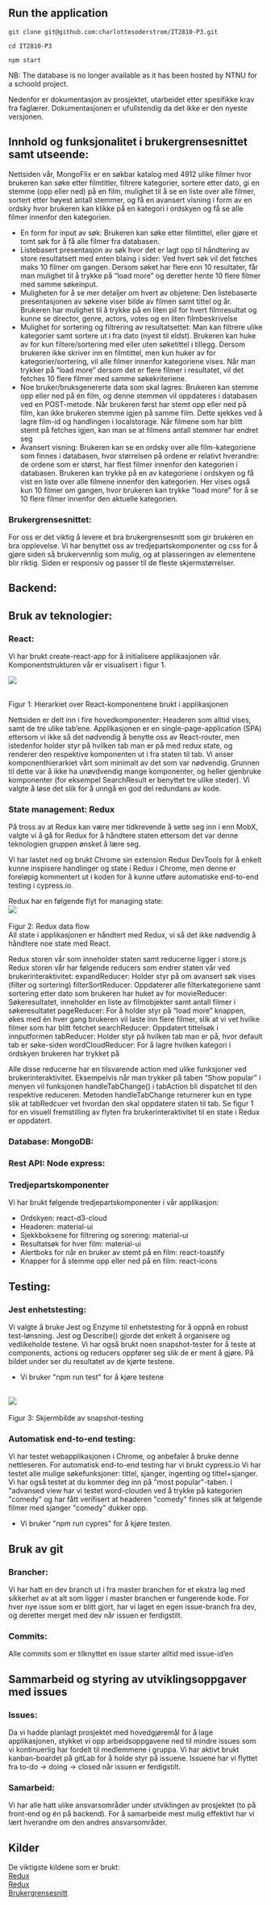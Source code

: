 ## Run the application
```
git clone git@github.com:charlottesoderstrom/IT2810-P3.git
```
```
cd IT2810-P3
```
```
npm start
```
NB: The database is no longer available as it has been hosted by NTNU for a schoold project.

Nedenfor er dokumentasjon av prosjektet, utarbeidet etter spesifikke krav fra faglærer. Dokumentasjonen er ufullstendig da det ikke er den nyeste versjonen.

## Innhold og funksjonalitet i brukergrensesnittet samt utseende:

Nettsiden vår, MongoFlix er en søkbar katalog med 4912 ulike filmer hvor brukeren kan søke etter filmtitler, filtrere kategorier, sortere etter dato, gi en stemme (opp eller ned) på en film, mulighet til å se en liste over alle filmer, sortert etter høyest antall stemmer, og få en avansert visning i form av en ordsky hvor brukeren kan klikke på en kategori i ordskyen og få se alle filmer innenfor den kategorien.

- En form for input av søk: Brukeren kan søke etter filmtittel, eller gjøre et tomt søk for å få alle filmer fra databasen. 
- Listebasert presentasjon av søk hvor det er lagt opp til håndtering av store resultatsett med enten blaing i sider: Ved hvert søk vil det fetches maks 10 filmer om gangen. Dersom søket har flere enn 10 resultater, får man mulighet til å trykke på “load more” og deretter hente 10 flere filmer med samme søkeinput. 
- Muligheten for å se mer detaljer om hvert av objetene: Den listebaserte presentasjonen av søkene viser bilde av filmen samt tittel og år. Brukeren har mulighet til å trykke på en liten pil for hvert filmresultat og kunne se director, genre, actors, votes og en liten filmbeskrivelse
- Mulighet for sortering og filtrering av resultatsettet: Man kan filtrere ulike kategorier samt sortere ut i fra dato (nyest til eldst). Brukeren kan huke av for kun filtere/sortering med eller uten søketittel i tillegg. Dersom brukeren ikke skriver inn en filmtittel, men kun huker av for kategorier/sortering, vil alle filmer innenfor kategoriene vises. Når man trykker på “load more” dersom det er flere filmer i resultatet, vil det fetches 10 flere filmer med samme søkekriteriene.
- Noe bruker/bruksgenererte data som skal lagres: Brukeren kan stemme opp eller ned på én film, og denne stemmen vil oppdateres i databasen ved en POST-metode. Når brukeren først har stemt opp eller ned på film, kan ikke brukeren stemme igjen på samme film. Dette sjekkes ved å lagre film-id og handlingen i localstorage. Når filmene som har blitt stemt på fetches igjen, kan man se at filmens antall stemmer har endret seg
- Avansert visning: Brukeren kan se en ordsky over alle film-kategoriene som finnes i databasen, hvor størrelsen på ordene er relativt hverandre: de ordene som er størst, har flest filmer innenfor den kategorien i databasen. Brukeren kan trykke på en av kategoriene i ordskyen og få vist en liste over alle filmene innenfor den kategorien. Her vises også kun 10 filmer om gangen, hvor brukeren kan trykke “load more” for å se 10 flere filmer innenfor den aktuelle kategorien.

### Brukergrensesnittet: 

For oss er det viktig å levere et bra brukergrensesnitt som gir brukeren en bra opplevelse. Vi har benyttet oss av tredjepartskomponenter og css for å gjøre siden så brukervennlig som mulig, og at plasseringen av elementene blir riktig. Siden er responsiv og passer til de fleste skjermstørrelser.

## Backend:


## Bruk av teknologier:

### React: 
Vi har brukt create-react-app for å initialisere applikasjonen vår. Komponentstrukturen vår er visualisert i figur 1.
<br>

<img src="https://gitlab.stud.idi.ntnu.no/IT2810-H19/teams/team-4/project-3/raw/dev/public/images/Component_hierarchy.jpg" />
<br><br>

Figur 1: Hierarkiet over React-komponentene brukt i applikasjonen
<br>

Nettsiden er delt inn i fire hovedkomponenter: Headeren som alltid vises, samt de tre ulike tab’ene. Applikasjonen er en single-page-application (SPA) ettersom vi ikke så det nødvendig å benytte oss av React-router, men istedenfor holder styr på hvilken tab man er på med redux state, og renderer den respektive komponenten ut i fra staten til tab. Vi anser komponenthierarkiet vårt som minimalt av det som var nødvendig. Grunnen til dette var å ikke ha unøvdvendig mange komponenter, og heller gjenbruke komponenter (for eksempel SearchResult er benyttet tre ulike steder). Vi valgte å løse det slik for å unngå en god del redundans av kode.


### State management: Redux

På tross av at Redux kan være mer tidkrevende å sette seg inn i enn MobX, valgte vi å gå for Redux for å håndtere staten ettersom det var denne teknologien gruppen ønsket å lære seg.

Vi har lastet ned og brukt Chrome sin extension Redux DevTools for å enkelt kunne inspisere handlinger og state i Redux i Chrome,
men denne er foreløpig kommentert ut i koden for å kunne utføre automatiske end-to-end testing i cypress.io.


Redux har en følgende flyt for managing state:
<br>
<img src="https://www.tutorialspoint.com/redux/images/data_flow.jpg" />
<br><br>
Figur 2: Redux data flow
<br>
All state i applikasjonen er håndtert med Redux, vi så det ikke nødvendig å håndtere noe state med React.

Redux storen vår som inneholder staten samt reducerne ligger i store.js
Redux storen vår har følgende reducers som endrer staten vår ved brukerinteraktivitet:
expandReducer: Holder styr på om avansert søk vises (filter og sortering)
filterSortReducer: Oppdaterer alle filterkategoriene samt sortering etter dato som brukeren har huket av for
movieReducer: Søkeresultatet, inneholder en liste av filmobjekter samt antall filmer i søkeresultatet
pageReducer: For å holder styr på “load more” knappen, økes med én hver gang brukeren vil laste inn flere filmer, slik at vi vet hvilke filmer som har blitt fetchet
searchReducer: Oppdatert tittelsøk i innputformen
tabReducer: Holder styr på hvilken tab man er på, hvor default tab er søke-siden
wordCloudReducer: For å lagre hvilken kategori i ordskyen brukeren har trykket på

Alle disse reducerne har en tilsvarende action med ulike funksjoner ved brukerinteraktivitet. Eksempelvis når man trykker på taben “Show popular” i menyen vil funksjonen handleTabChange() i tabAction bli dispatchet til den respektive reduceren. Metoden handleTabChange returnerer kun en type slik at tabRedcuer vet hvordan den skal oppdatere staten til tab. Se figur 1 for en visuell  fremstilling av flyten fra brukerinteraktivitet til en state i Redux er oppdatert. 


### Database: MongoDB:
### Rest API: Node express:

### Tredjepartskomponenter
Vi har brukt følgende tredjepartskomponenter i vår applikasjon:
- Ordskyen: react-d3-cloud
- Headeren: material-ui
- Sjekkboksene for filtrering og sorering: material-ui
- Resultatsøk for hver film: material-ui
- Alertboks for når en bruker av stemt på en film: react-toastify
- Knapper for å stemme opp eller ned på en film: react-icons


## Testing:





### Jest enhetstesting:

Vi valgte å bruke Jest og Enzyme til enhetstesting for å oppnå en robust test-lønsning. 
Jest og Describe() gjorde det enkelt å organisere og vedlikeholde testene. 
Vi har også brukt noen snapshot-tester for å teste at components, actions og reducers oppfører seg slik de er ment å gjøre. 
På bildet under ser du resultatet av de kjørte testene. 
- Vi bruker "npm run test" for å kjøre testene

<br>
<img src="https://gitlab.stud.idi.ntnu.no/IT2810-H19/teams/team-4/project-3/raw/dev/public/images/testImage.png" />
<br><br>
Figur 3: Skjermbilde av snapshot-testing
<br>

### Automatisk end-to-end testing: 
Vi har testet webapplikasjonen i Chrome, og anbefaler å bruke denne nettleseren. 
For automatisk end-to-end testing har vi brukt cypress.io
Vi har testet alle mulige søkefunksjoner: tittel, sjanger, ingenting og tittel+sjanger. Vi har også testet at du kommer deg inn på "most popular"-taben. I "advansed view har vi testet word-clouden ved å trykke på kategorien "comedy" og har fått verifisert at headeren "comedy" finnes slik at følgende filmer med sjanger "comedy" dukker opp. 

- Vi bruker "npm run cypres" for å kjøre testen. 


## Bruk av git

### Brancher: 
Vi har hatt en dev branch ut i fra master branchen for et ekstra lag med sikkerhet av at alt som ligger i master branchen er fungerende kode. For hver nye issue som er blitt gjort, har vi laget en egen issue-branch fra dev, og deretter merget med dev når issuen er ferdigstilt.

### Commits: 
Alle commits som er tilknyttet en issue starter alltid med issue-id’en

## Sammarbeid og styring av utviklingsoppgaver med issues


### Issues: 
Da vi hadde planlagt prosjektet med hovedgjøremål for å lage applikasjonen, stykket vi opp arbeidsoppgavene ned til mindre issues som vi kontinuerlig har fordelt til medlemmene i gruppa. Vi har aktivt brukt kanban-boardet på gitLab for å holde styr på issuene. Issuene har vi flyttet fra to-do -> doing -> closed når issuen er ferdigstilt.

### Samarbeid: 
Vi har alle hatt ulike ansvarsområder under utviklingen av prosjektet (to på front-end og én på backend). For å samarbeide mest mulig effektivt har vi lært hverandre om den andres ansvarsområder.

## Kilder
De viktigste kildene som er brukt:
<br>
[Redux](https://www.youtube.com/watch?v=CVpUuw9XSjY)
<br>
[Redux](https://www.youtube.com/watch?v=93p3LxR9xfM)
<br>
[Brukergrensesnitt](https://material-ui.com/)

